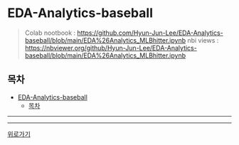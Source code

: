 # EDA-Analytics-baseball
> Colab nootbook : https://github.com/Hyun-Jun-Lee/EDA-Analytics-baseball/blob/main/EDA%26Analytics_MLBhitter.ipynb
> nbi views : https://nbviewer.org/github/Hyun-Jun-Lee/EDA-Analytics-baseball/blob/main/EDA%26Analytics_MLBhitter.ipynb

## 목차

- [EDA-Analytics-baseball](#eda-analytics-baseball)
  - [목차](#목차)


***

***

[위로가기](#목차)



